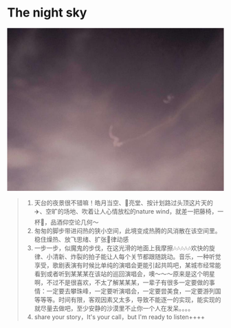 # The night sky
![](../../vonder/img/call.jpg)
> 1. 天台的夜景很不错嘛！皓月当空、🌟亮堂、按计划路过头顶这片天的✈️、空旷的场地、吹着让人心情放松的nature wind，就差一把藤椅，一杯🍷，品酒仰空论几何～
> 2. 匆匆的脚步带进闷热的狭小空间，此境变成热腾的风消散在该空间里。稳住燥热、放飞思绪、扩张🎵律动感
> 3. 一步一步，似魔鬼的步伐，在这光滑的地面上我摩擦🎶🎶🎶🎶🎶欢快的旋律、小清新、炸裂的拍子能让人每个关节都跟随跳动。音乐，一种听觉享受，歌剧表演有时候比单纯的演唱会更能引起共鸣吧，某城市经常能看到或者听到某某某在该站的巡回演唱会，噢～～～原来是这个明星啊，不过不是很喜欢，不太了解某某某，一辈子有很多一定要做的事情：一定要去攀珠峰，一定要听演唱会，一定要尝美食，一定要游列国等等等。时间有限，客观因素又太多，导致不能逐一的实现，能实现的就尽量去做吧，至少安静的沙漠里不止你一个人在发呆。。。。
> 4. share your story，It's your call，but I'm ready to listen++++

